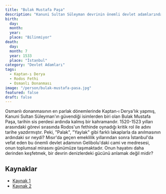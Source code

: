 ```yaml
---
title: "Bulak Mustafa Paşa"
description: "Kanuni Sultan Süleyman devrinin önemli devlet adamlarından ve Rodos Fatihi olarak anılan Kaptan-ı Derya."
birth:
  day:
  month:
  year:
  place: "Bilinmiyor"
death:
  day:
  month: 7
  year: 1533
  place: "İstanbul"
category: "Devlet Adamları"
tags:
  - Kaptan-ı Derya
  - Rodos Fethi
  - Osmanlı Donanması
image: "/person/bulak-mustafa-pasa.jpg"
featured: false
draft: false
---
```


Osmanlı donanmasının en parlak dönemlerinde Kaptan-ı Derya'lık yapmış, Kanuni Sultan Süleyman'ın güvendiği isimlerden biri olan Bulak Mustafa Paşa, tarihin sis perdesi ardında kalmış bir kahramandır. 1520-1523 yılları arasındaki görevi sırasında Rodos'un fethinde oynadığı kritik rol ile adını tarihe yazdırmıştır. Peki, "Palak", "Yaylak" gibi farklı lakaplarla da anılmasının ardındaki sır neydi? Mısır'da geçen emeklilik yıllarından sonra İstanbul'da vefat eden bu önemli devlet adamının Gelibolu'daki cami ve medresesi, onun toplumsal mirasını günümüze taşımaktadır. Onun hayatını daha derinden keşfetmek, bir devrin denizlerdeki gücünü anlamak değil midir?

## Kaynaklar

- [Kaynak 1](https://www.eyupsultan.bel.tr/tr/main/pages/bulak-mustafa-pasa-turbesi/1020)
- [Kaynak 2](https://tr.wikipedia.org/wiki/Parlak_Mustafa_Pa%C5%9Fa)
